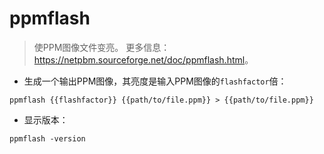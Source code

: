 # ppmflash

> 使PPM图像文件变亮。
> 更多信息：<https://netpbm.sourceforge.net/doc/ppmflash.html>。

- 生成一个输出PPM图像，其亮度是输入PPM图像的`flashfactor`倍：

`ppmflash {{flashfactor}} {{path/to/file.ppm}} > {{path/to/file.ppm}}`

- 显示版本：

`ppmflash -version`